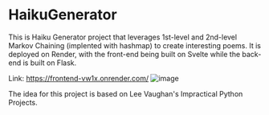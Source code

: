 # HaikuGenerator
This is Haiku Generator project that leverages 1st-level and 2nd-level Markov Chaining (implented with hashmap) to create interesting poems. 
It is deployed on Render, with the front-end being built on Svelte while the back-end is built on Flask. 


Link: https://frontend-vw1x.onrender.com/
![image](https://github.com/kevinluk1/HaikuGenerator/assets/71728686/0b4f4bf0-8935-409f-a5fa-01e5de8e307d)


The idea for this project is based on Lee Vaughan's Impractical Python Projects. 

